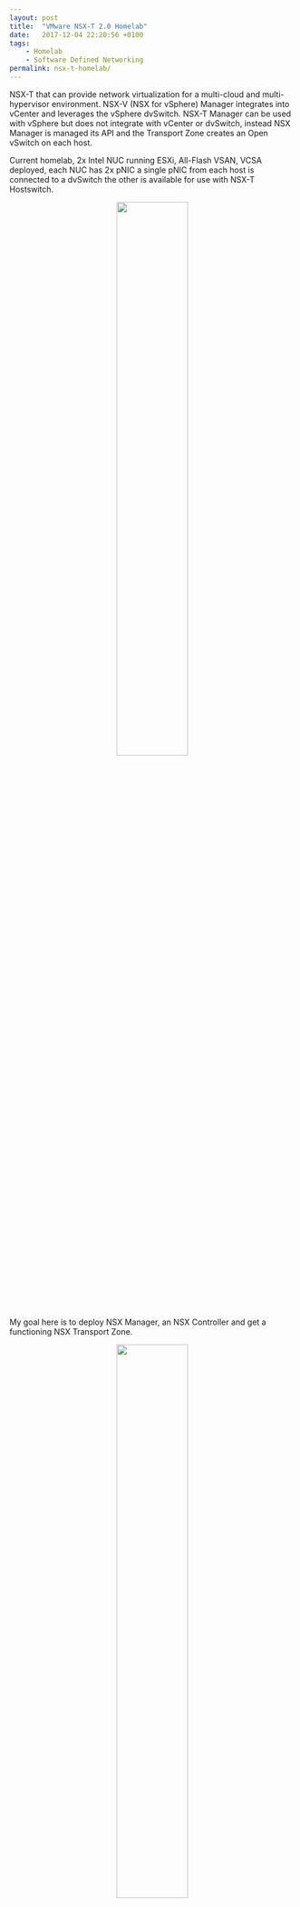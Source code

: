 ```yaml
---
layout: post
title:  "VMware NSX-T 2.0 Homelab"
date:   2017-12-04 22:20:56 +0100
tags:
    - Homelab
    - Software Defined Networking
permalink: nsx-t-homelab/
---
```

NSX-T that can provide network virtualization for a multi-cloud and multi-hypervisor environment. NSX-V (NSX for vSphere) Manager integrates into vCenter and leverages the vSphere dvSwitch. NSX-T Manager can be used with vSphere but does not integrate with vCenter or dvSwitch, instead NSX Manager is managed its API and the Transport Zone creates an Open vSwitch on each host.

Current homelab, 2x Intel NUC running ESXi, All-Flash VSAN, VCSA deployed, each NUC has 2x pNIC a single pNIC from each host is connected to a dvSwitch the other is available for use with NSX-T Hostswitch.

<center><img src="/images/NSX-T-Homelab-Before.jpeg" width="50%"></center>

My goal here is to deploy NSX Manager, an NSX Controller and get a functioning NSX Transport Zone.

<center><img src="/images/NSX-T-Homelab-Target.jpeg" width="50%"></center>

## Step 1 - Deploy NSX-T Manager & Controller
The total resources required for this deployment are 32GB vRAM, 8x vCPU and 380GB vHDD.

I deployed a small NSX-T Manager it is a VM sized 8GB vRAM, 2x vCPU and 140GB of vHDD, an NSX-T Controller it is also a VM but sized 16GB vRAM, 4x vCPU and 120GB of vHDD. I connect both of these to an the same existing dvPortgroup on the existing dvSwitch as which vCenter and AD (DNS and NTP) are connected. I configure the appliances to use the IP of AD for DNS and NTP.

I deployed a small NSX-T Edge it is a VM sized 8GB vRAM, 2x vCPU and 120GB of vHDD. I connect both of these to an the same existing dvPortgroup on the existing dvSwitch as which vCenter and AD (DNS and NTP) are connected. I configure the appliances to use the IP of AD for DNS and NTP.



## Step 2 - Connect NSX-T Controller with NSX-T Manager
Open an SSH session to NSX Manager and run
```bash
get certificate api thumbprint
```

Open an SSH session to NSX Controller and run
```bash
join management-plane <NSX-Manager> username admin thumbprint <NSX-Managers-thumbprint>

set control-cluster security-model shared-secret

initialize control-cluster
```

<center><img src="/images/NSX-T-Homelab-Mgr-Ctrl-Thumb.jpeg" width="50%"></center>

## Step 3 - Configure vCenter Connection
Open a web browser to https://(nsx-mgr), navigate menu to select Compute Managers > and click Add

Enter details for vCenter

<center><img src="/images/NSX-T-Homelab-Compute-Manager.jpeg" width="50%"></center>

## Step 4 - Configure A NSX-T Fabric
Open a web browser to https://(nsx-mgr), navigate menu to select Fabric > Nodes > Hosts and click Add,  enter details for both hosts.

<center><img src="/images/NSX-T-Homelab-Add-Hosts.jpeg" width="50%"></center>

Navigate menu to Select Fabric > Transport Zones and click Add, give Transport Zone and Host Switch a name, ensure Overlay selected (Default)

<center><img src="/images/NSX-T-Homelab-Transport-Zone.jpeg" width="50%"></center>

Navigate menu to Select Fabric > Transport Nodes and click Add, give Transport Node and select first ESX host,  select Transport Zone created just before.  Switch to Host Switches tab and select transport zoine for Host Switch a name, select Uplink profile already created,  select Use IP Pool and create a new IP Pool large enough for all hosts (for me 2x)

<center><img src="/images/NSX-T-Homelab-Hostswitch-IP-Pool.jpeg" width="50%"></center>



## Step 5 - Deploy Logical Switches and link with a Logical Router
Once we have a functioning NSX Transport Zone we can begin deploying Network Virtualization objects. Here I deploy a pair of Logical Switches and join these with a Logical Router.

Navigate menu to Select Switching and click Add,  enter name and ensure the transport zone you created is populated. Repeat for 2nd switch.

<center><img src="/images/NSX-T-Homelab-Logical-Switches.jpeg" width="50%"></center>

Navigate menu to Select Routing and click Add,  select Tier-1 router,  enter name. 

This will create the Logical Router, once created select it from the list and in right pane select Configuration > Router Ports and click Add,  enter name,  select Logical Switch to connect to and specify a IP Address and mask. Repeat for 2nd switch.

<center><img src="/images/NSX-T-Homelab-Logical-Router-Port.jpeg" width="50%"></center>

If all has gone to plan we now see the two Logical Switches in vCenter.

<center><img src="/images/NSX-T-Homelab-vSphere-Networks.jpeg" width="50%"></center>

We can then build some test VMs and join VMs to these two networks.

<center><img src="/images/NSX-T-Homelab-VM-Logical-Switch.jpeg" width="50%"></center>

If all has gone to plan these can ping each other between Distributed Logical Switeches across the Distributed Router.

<center><img src="/images/NSX-T-Homelab-VM-Pings.jpeg" width="50%"></center>

These VMs are now consuming the Transport Node (Hostswith) on each host and seemlessly communicating across the overlay network.

<center><img src="/images/NSX-T-Homelab-Inter-VM-Logical-.jpeg" width="50%"></center>

## Step 5 - Deploy Edge
Open a web browser to https://(nsx-mgr), navigate menu to select Fabric > Edges > and click Add Edge VM
* Specify name and FQDN of the appliance, select small form factor,  and click Next
* Specify passwords,  and click Next
* Select vCenter Compute Manager created in previous step,  and populate with appropriate information
* At configure ports,  specify Management IP/Gateway and Interface on same network as NSX Manager, Controller and vCenter. For datapath repeat network MOID 3*

The form requires supplying MOID for datastore and portgroup.  For finding MOID's browse to https://(vcenter)/mob then follow links ServiceContent = content -> rootFolder = datacenters -> childEntity = datacenter.